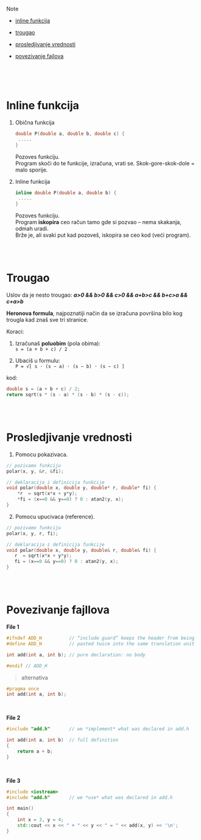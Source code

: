 <br><br>

> [!NOTE]
> - [inline funkcija](#inline-funkcija)
>   
> - [trougao](#trougao)
>   
> - [prosledjivanje vrednosti](#prosledjivanje-vrednosti)
>
> - [povezivanje fajlova](#povezivanje-fajlova)

<br><br><br>

# Inline funkcija

1. Obična funkcija
   ```cpp
   double P(double a, double b, double c) {
	.....
   }
   ```
   Pozoves funkciju. <br>
   Program skoči do te funkcije, izračuna, vrati se. Skok-gore-skok-dole = malo sporije.

2. Inline funkcija
   ```cpp
   inline double P(double a, double b) {
   	.....
   }
   ```
   Pozoves funkciju. <br>
   Program **iskopira** ceo račun tamo gde si pozvao – nema skakanja, odmah uradi.  
   Brže je, ali svaki put kad pozoveš, iskopira se ceo kod (veći program).

<br><br>

# Trougao

Uslov da je nesto trougao: ***a>0 && b>0 && c>0 && a+b>c && b+c>a && c+a>b***

**Heronova formula**, najpoznatiji način da se izračuna površina bilo kog trougla kad znaš sve tri stranice.

Koraci:

1. Izračunaš **poluobim** (pola obima):  
   `s = (a + b + c) / 2`

2. Ubaciš u formulu:  
   `P = √[ s ⋅ (s − a) ⋅ (s − b) ⋅ (s − c) ]`

kod:

```cpp
double s = (a + b + c) / 2;
return sqrt(s * (s - a) * (s - b) * (s - c));
```

<br><br>

# Prosledjivanje vrednosti

1. Pomocu pokazivaca.
```cpp
// pozivamo funkciju
polar(x, y, &r, &fi);
```

```cpp
// deklaracija i definicija funkcije
void polar(double x, double y, double* r, double* fi) {
	*r  = sqrt(x*x + y*y);
	*fi = (x==0 && y==0) ? 0 : atan2(y, x);
}
```

2. Pomocu upucivaca (reference).
```cpp
// pozivamo funkciju
polar(x, y, r, fi);
```

 ```cpp
// deklaracija i definicija funkcije
void polar(double x, double y, double& r, double& fi) {
	r  = sqrt(x*x + y*y);
	fi = (x==0 && y==0) ? 0 : atan2(y, x);
}
```

<br><br>

# Povezivanje fajllova

**File 1**
```cpp
#ifndef ADD_H          // “include guard” keeps the header from being
#define ADD_H          // pasted twice into the same translation unit

int add(int a, int b); // pure declaration: no body

#endif // ADD_H
```

> alternativa
```cpp
#pragma once
int add(int a, int b);
```

<br>

**File 2**
```cpp
#include "add.h"       // we *implement* what was declared in add.h

int add(int a, int b)  // full definition
{
    return a + b;
}
```

<br>

**File 3**
```cpp
#include <iostream>
#include "add.h"       // we *use* what was declared in add.h

int main()
{
    int x = 3, y = 4;
    std::cout << x << " + " << y << " = " << add(x, y) << '\n';
}
```



<br><br>
